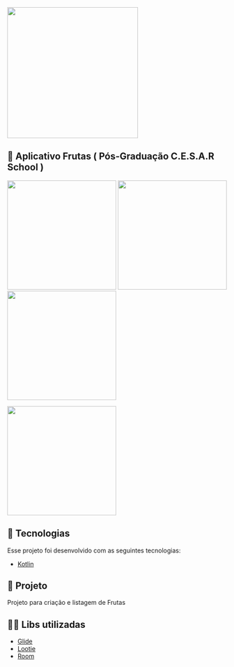 <img src="https://user-images.githubusercontent.com/32901063/118206851-c10e2f80-b439-11eb-8124-285d87ca1812.png" width="300">

## :rocket: Aplicativo Frutas ( Pós-Graduação C.E.S.A.R School )
<p float="left">
<img src="https://user-images.githubusercontent.com/32901063/118209337-ccb02500-b43e-11eb-85aa-6a6600062584.gif" width="250">
<img src="https://user-images.githubusercontent.com/32901063/119244599-919da800-bb48-11eb-9eec-7bf5157cb2c9.png" width="250">
<img src="https://user-images.githubusercontent.com/32901063/118207165-74772400-b43a-11eb-99f9-a4d3e9a94f18.png" width="250">
</p>

<p float="left">
<img src="https://user-images.githubusercontent.com/32901063/119244598-91051180-bb48-11eb-96a5-ec3c7379f85e.png" width="250">
</p>

## :rocket: Tecnologias
Esse projeto foi desenvolvido com as seguintes tecnologias:
- [Kotlin](https://kotlinlang.org/)


## 🍉 Projeto
Projeto para criação e listagem de Frutas

## 👨‍💻 Libs utilizadas
- [Glide](https://github.com/bumptech/glide)
- [Lootie](https://github.com/airbnb/lottie-android)
- [Room](https://developer.android.com/training/data-storage/room)
